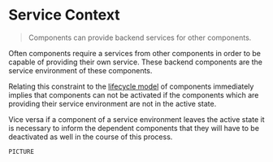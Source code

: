 Service Context
===============

> Components can provide backend services for other components.

Often components require a services from other components in order to be
capable of providing their own service. These backend components are the
service environment of these components.

Relating this constraint to the [lifecycle model](./Concepts-Lifecycle.md) of
components immediately implies that components can not be activated if the
components which are providing their service environment are not in the active
state.

Vice versa if a component of a service environment leaves the active state it is
necessary to inform the dependent components that they will have to be
deactivated as well in the course of this process.

```
PICTURE
```
